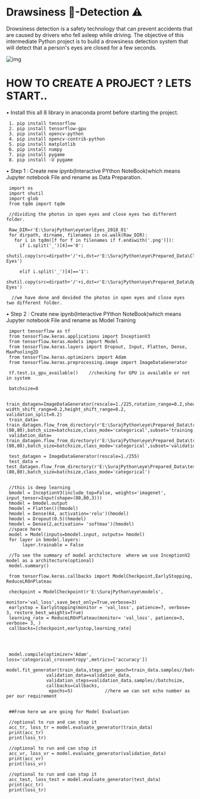 # Drawsiness 🥱-Detection ⚠️
Drowsiness detection is a safety technology that can prevent accidents that are caused by drivers who fell asleep while driving. The objective of this intermediate Python project is to build a drowsiness detection system that will detect that a person's eyes are closed for a few seconds.



![img](https://user-images.githubusercontent.com/101108540/171376466-235c00aa-d25e-49bb-8562-863b780fbc4c.jpeg)


# HOW TO CREATE A PROJECT ? LETS START..


• Install this all 8 library in anaconda promt before starting the project. 


     1. pip install tensorflow
     2. pip install tensorflow-gpu
     3. pip install opencv-python
     4. pip install opencv-contrib-python
     5. pip install matplotlib
     6. pip install numpy
     7. pip install pygame
     8. pip install -U pygame
                    
                    

• Step 1 : Create new ipynb(Interactive PYthon NoteBook)which means Jupyter notebook File and rename as Data Preparation.



     import os
     import shutil
     import glob
     from tqdm import tqdm
            
     //dividing the photos in open eyes and close eyes two different folder.
            
     Raw_DIR=r'E:\SurajPython\eye\mrlEyes_2018_01'
     for dirpath, dirname, filenames in os.walk(Raw_DIR):
       for i in tqdm([f for f in filenames if f.endswith('.png')]):
         if i.split('_')[4]=='0':
           shutil.copy(src=dirpath+'/'+i,dst=r'E:\SurajPython\eye\Prepared_Data\Close Eyes')
            
         elif i.split('_')[4]=='1':
           shutil.copy(src=dirpath+'/'+i,dst=r'E:\SurajPython\eye\Prepared_Data\Open Eyes')
                  
      //we have done and devided the photos in open eyes and close eyes two different folder.
      
      
      
      
• Step 2 : Create new ipynb(Interactive PYthon NoteBook)which means Jupyter notebook File and rename as Model Training
      
      
      
      
     import tensorflow as tf
     from tensorflow.keras.applications import InceptionV3
     from tensorflow.keras.models import Model
     from tensorflow.keras.layers import Dropout, Input, Flatten, Dense, MaxPooling2D
     from tensorflow.keras.optimizers import Adam
     from tensorflow.keras.preprocessing.image import ImageDataGenerator

     tf.test.is_gpu_available()    //checking for GPU is available or not in system

     batchsize=8

     train_datagen=ImageDataGenerator(rescale=1./225,rotation_range=0.2,shear_range=0.2,zoom_range=0.2, width_shift_range=0.2,height_shift_range=0.2,                          validation_split=0.2)
     train_data= train_datagen.flow_from_directory(r'E:\SurajPython\eye\Prepared_Data\train',target_size=                                                              (80,80),batch_size=batchsize,class_mode='categorical',subset='training')
     validation_data= train_datagen.flow_from_directory(r'E:\SurajPython\eye\Prepared_Data\train',target_size=                                                                (80,80),batch_size=batchsize,class_mode='categorical',subset='validation')

     test_datagen = ImageDataGenerator(rescale=1./255)
     test_data = test_datagen.flow_from_directory(r'E:\SurajPython\eye\Prepared_Data\test',target_size=(80,80),batch_size=batchsize,class_mode='categorical')


     //this is deep learning
     bmodel = InceptionV3(include_top=False, weights='imagenet', input_tensor=Input(shape=(80,80,3)))
     hmodel = bmodel.output
     hmodel = Flatten()(hmodel)
     hmodel = Dense(64, activation='relu')(hmodel)
     hmodel = Dropout(0.5)(hmodel)
     hmodel = Dense(2,activation= 'softmax')(hmodel)
     //space here
     model = Model(inputs=bmodel.input, outputs= hmodel)
     for layer in bmodel.layers:
          layer.trainable = False

     //To see the summary of model architecture  where we use InceptionV2 model as a architecture(optional)
     model.summary()

     from tensorflow.keras.callbacks import ModelCheckpoint,EarlyStopping, ReduceLROnPlateau

     checkpoint = ModelCheckpoint(r'E:\SurajPython\eye\models',
                            monitor='val_loss',save_best_only=True,verbose=3)
     earlystop = EarlyStopping(monitor = 'val_loss', patience=7, verbose= 3, restore_best_weights=True)
     learning_rate = ReduceLROnPlateau(monitor= 'val_loss', patience=3, verbose= 3, )
     callbacks=[checkpoint,earlystop,learning_rate]




     model.compile(optimizer='Adam', loss='categorical_crossentropy',metrics=['accuracy'])
     model.fit_generator(train_data,steps_per_epoch=train_data.samples//batchsize,
                   validation_data=validation_data,
                   validation_steps=validation_data.samples//batchsize,
                   callbacks=callbacks,
                    epochs=5)            //here we can set echo number as per our requirement


     ##From here we are going for Model Evaluation

     //optional to run and can stop it
     acc_tr, loss_tr = model.evaluate_generator(train_data)
     print(acc_tr)
     print(loss_tr)

     //optional to run and can stop it
     acc_vr, loss_vr = model.evaluate_generator(validation_data)
     print(acc_vr)
     print(loss_vr)

     //optional to run and can stop it
     acc_test, loss_test = model.evaluate_generator(test_data)
     print(acc_tr)
     print(loss_tr)
      

